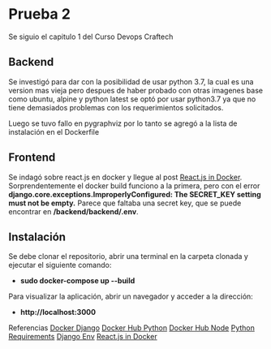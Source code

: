# Prueba 2

Se siguio el capitulo 1 del Curso Devops Craftech

## Backend
Se investigó para dar con la posibilidad de usar python 3.7, la cual es una version mas vieja pero despues de haber probado con otras imagenes base como ubuntu, alpine y python latest se optó por usar python3.7 ya que no tiene demasiados problemas con los requerimientos solicitados.

Luego se tuvo fallo en pygraphviz por lo tanto se agregó a la lista de instalación en el Dockerfile

## Frontend 

Se indagó sobre react.js en docker y llegue al post [React.js in Docker](https://medium.com/@marvels0098/how-to-include-reactjs-app-in-docker-container-2e73068ce2d5). Sorprendentemente el docker build funciono a la primera, pero con el error **django.core.exceptions.ImproperlyConfigured: The SECRET_KEY setting must not be empty.** Parece que faltaba una secret key, que se puede encontrar en **/backend/backend/.env**.

## Instalación
Se debe clonar el repositorio, abrir una terminal en la carpeta clonada y ejecutar el siguiente comando:
- **sudo docker-compose up --build**

Para visualizar la aplicación, abrir un navegador y acceder a la dirección:
- **http://localhost:3000**

Referencias
[Docker Django](https://docs.docker.com/samples/django/)
[Docker Hub Python](https://hub.docker.com/_/python)
[Docker Hub Node](https://hub.docker.com/_/node)
[Python Requirements](https://stackoverflow.com/questions/59626068/running-pip-install-requirements-txt-fails-in-docker-build)
[Django Env](https://alicecampkin.medium.com/how-to-set-up-environment-variables-in-django-f3c4db78c55f)
[React.js in Docker](https://medium.com/@marvels0098/how-to-include-reactjs-app-in-docker-container-2e73068ce2d5)
